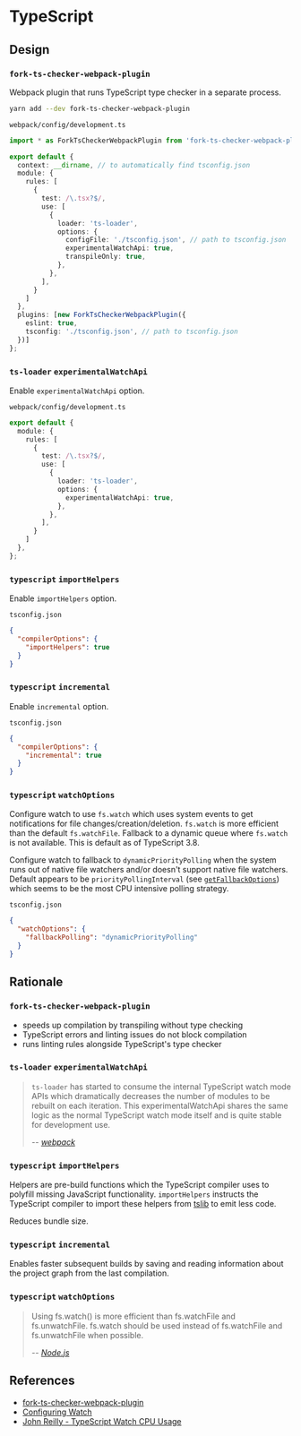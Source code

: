 # TypeScript

## Design

### `fork-ts-checker-webpack-plugin`

Webpack plugin that runs TypeScript type checker in a separate process.

```bash
yarn add --dev fork-ts-checker-webpack-plugin
```

`webpack/config/development.ts`
```typescript
import * as ForkTsCheckerWebpackPlugin from 'fork-ts-checker-webpack-plugin';

export default {
  context: __dirname, // to automatically find tsconfig.json
  module: {
    rules: [
      {
        test: /\.tsx?$/,
        use: [
          {
            loader: 'ts-loader',
            options: {
              configFile: './tsconfig.json', // path to tsconfig.json
              experimentalWatchApi: true,
              transpileOnly: true,
            },
          },
        ],
      }
    ]
  },
  plugins: [new ForkTsCheckerWebpackPlugin({
    eslint: true,
    tsconfig: './tsconfig.json', // path to tsconfig.json
  })]
};
```

### `ts-loader` `experimentalWatchApi`

Enable `experimentalWatchApi` option.

`webpack/config/development.ts`
```typescript
export default {
  module: {
    rules: [
      {
        test: /\.tsx?$/,
        use: [
          {
            loader: 'ts-loader',
            options: {
              experimentalWatchApi: true,
            },
          },
        ],
      }
    ]
  },
};
```

### `typescript` `importHelpers`

Enable `importHelpers` option.

`tsconfig.json`
```json
{
  "compilerOptions": {
    "importHelpers": true
  }
}
```

### `typescript` `incremental`

Enable `incremental` option.

`tsconfig.json`
```json
{
  "compilerOptions": {
    "incremental": true
  }
}
```

### `typescript` `watchOptions`

Configure watch to use `fs.watch` which uses system events to get notifications for file changes/creation/deletion.
`fs.watch` is more efficient than the default `fs.watchFile`.
Fallback to a dynamic queue where `fs.watch` is not available.
This is default as of TypeScript 3.8.

Configure watch to fallback to `dynamicPriorityPolling` when the system runs out of native file watchers and/or doesn't support native file watchers.
Default appears to be `priorityPollingInterval` (see [`getFallbackOptions`](https://github.com/microsoft/TypeScript/blob/master/src/compiler/watchUtilities.ts)) which seems to be the most CPU intensive polling strategy.

`tsconfig.json`
```json
{
  "watchOptions": {
    "fallbackPolling": "dynamicPriorityPolling"
  }
}
```

## Rationale

### `fork-ts-checker-webpack-plugin`

- speeds up compilation by transpiling without type checking
- TypeScript errors and linting issues do not block compilation
- runs linting rules alongside TypeScript's type checker

### `ts-loader` `experimentalWatchApi`

> `ts-loader` has started to consume the internal TypeScript watch mode APIs which dramatically decreases the number of modules to be rebuilt on each iteration. This experimentalWatchApi shares the same logic as the normal TypeScript watch mode itself and is quite stable for development use.
>
> -- <cite>[webpack](https://webpack.js.org/guides/build-performance/#typescript-loader)</cite>

### `typescript` `importHelpers`

Helpers are pre-build functions which the TypeScript compiler uses to polyfill missing JavaScript functionality.
`importHelpers` instructs the TypeScript compiler to import these helpers from [tslib](https://github.com/Microsoft/tslib) to emit less code.

Reduces bundle size.

### `typescript` `incremental`

Enables faster subsequent builds by saving and reading information about the project graph from the last compilation.

### `typescript` `watchOptions`

> Using fs.watch() is more efficient than fs.watchFile and fs.unwatchFile. fs.watch should be used instead of fs.watchFile and fs.unwatchFile when possible.
>
> -- <cite>[Node.js](https://nodejs.org/api/fs.html#fs_fs_watchfile_filename_options_listener)</cite>

## References

- [fork-ts-checker-webpack-plugin](https://github.com/TypeStrong/fork-ts-checker-webpack-plugin)
- [Configuring Watch](https://github.com/microsoft/TypeScript-Handbook/blob/master/pages/Configuring%20Watch.md)
- [John Reilly - TypeScript Watch CPU Usage](https://blog.johnnyreilly.com/2019/05/typescript-and-high-cpu-usage-watch.html)
